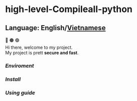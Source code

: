 # high-level-Compileall-python
## Language: <strong>English</strong>/[Vietnamese](https://github.com/juro1012cqq/high-level-Compileall-python/blob/main/vietnamese.md)

:red_circle: :orange_circle: :green_circle:
<br/>Hi there, welcome to my project.
<br/>My project is prett <strong>secure and fast</strong>.
<br/>
### <strong><i>Enviroment</i></strong>
### <strong><i>Install</i></strong>
### <strong><i>Using guide</i></strong>
